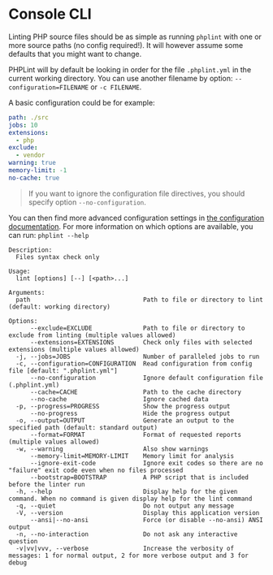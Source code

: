 # Console CLI

Linting PHP source files should be as simple as running `phplint` with one or more source paths (no config required!).
It will however assume some defaults that you might want to change.

PHPLint will by default be looking in order for the file `.phplint.yml` in the current working directory.
You can use another filename by option: `--configuration=FILENAME` or `-c FILENAME`.

A basic configuration could be for example:

```yaml
path: ./src
jobs: 10
extensions:
  - php
exclude:
  - vendor
warning: true
memory-limit: -1
no-cache: true
```

> If you want to ignore the configuration file directives, you should specify option `--no-configuration`.

You can then find more advanced configuration settings in [the configuration documentation](../configuration.md).
For more information on which options are available, you can run: `phplint --help`

```text
Description:
  Files syntax check only

Usage:
  lint [options] [--] [<path>...]

Arguments:
  path                               Path to file or directory to lint (default: working directory)

Options:
      --exclude=EXCLUDE              Path to file or directory to exclude from linting (multiple values allowed)
      --extensions=EXTENSIONS        Check only files with selected extensions (multiple values allowed)
  -j, --jobs=JOBS                    Number of paralleled jobs to run
  -c, --configuration=CONFIGURATION  Read configuration from config file [default: ".phplint.yml"]
      --no-configuration             Ignore default configuration file (.phplint.yml)
      --cache=CACHE                  Path to the cache directory
      --no-cache                     Ignore cached data
  -p, --progress=PROGRESS            Show the progress output
      --no-progress                  Hide the progress output
  -o, --output=OUTPUT                Generate an output to the specified path (default: standard output)
      --format=FORMAT                Format of requested reports (multiple values allowed)
  -w, --warning                      Also show warnings
      --memory-limit=MEMORY-LIMIT    Memory limit for analysis
      --ignore-exit-code             Ignore exit codes so there are no "failure" exit code even when no files processed
      --bootstrap=BOOTSTRAP          A PHP script that is included before the linter run
  -h, --help                         Display help for the given command. When no command is given display help for the lint command
  -q, --quiet                        Do not output any message
  -V, --version                      Display this application version
      --ansi|--no-ansi               Force (or disable --no-ansi) ANSI output
  -n, --no-interaction               Do not ask any interactive question
  -v|vv|vvv, --verbose               Increase the verbosity of messages: 1 for normal output, 2 for more verbose output and 3 for debug
```
